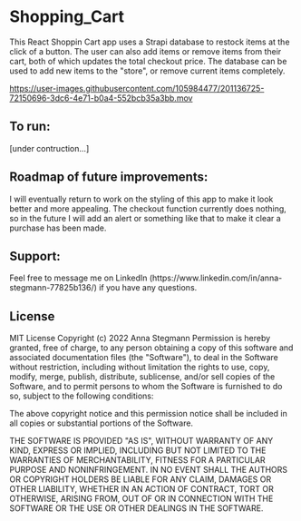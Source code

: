 # Shopping_Cart

This React Shoppin Cart app uses a Strapi database to restock items at the click of a button. The user can also add items or remove items from their cart, both of which updates the total checkout price. The database can be used to add new items to the "store", or remove current items completely. 

https://user-images.githubusercontent.com/105984477/201136725-72150696-3dc6-4e71-b0a4-552bcb35a3bb.mov

<h2>To run:</h2>
[under contruction...]

<h2>Roadmap of future improvements:</h2>
I will eventually return to work on the styling of this app to make it look better and more appealing. The checkout function currently does nothing, so in the future I will add an alert or something like that to make it clear a purchase has been made. 

<h2>Support:</h2>
Feel free to message me on LinkedIn (https://www.linkedin.com/in/anna-stegmann-77825b136/) if you have any questions.

<h2>License</h2>
MIT License Copyright (c) 2022 Anna Stegmann
Permission is hereby granted, free of charge, to any person obtaining a copy of this software and associated documentation files (the "Software"), to deal in the Software without restriction, including without limitation the rights to use, copy, modify, merge, publish, distribute, sublicense, and/or sell copies of the Software, and to permit persons to whom the Software is furnished to do so, subject to the following conditions:

The above copyright notice and this permission notice shall be included in all copies or substantial portions of the Software.

THE SOFTWARE IS PROVIDED "AS IS", WITHOUT WARRANTY OF ANY KIND, EXPRESS OR IMPLIED, INCLUDING BUT NOT LIMITED TO THE WARRANTIES OF MERCHANTABILITY, FITNESS FOR A PARTICULAR PURPOSE AND NONINFRINGEMENT. IN NO EVENT SHALL THE AUTHORS OR COPYRIGHT HOLDERS BE LIABLE FOR ANY CLAIM, DAMAGES OR OTHER LIABILITY, WHETHER IN AN ACTION OF CONTRACT, TORT OR OTHERWISE, ARISING FROM, OUT OF OR IN CONNECTION WITH THE SOFTWARE OR THE USE OR OTHER DEALINGS IN THE SOFTWARE.
